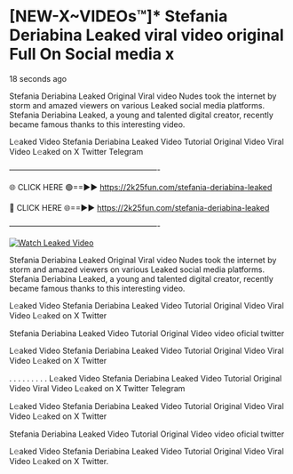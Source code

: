 # [NEW-X~VIDEOs™]* Stefania Deriabina Leaked viral video original Full On Social media x

18 seconds ago

Stefania Deriabina Leaked Original Viral video Nudes took the internet by storm and amazed viewers on various Leaked social media platforms. Stefania Deriabina Leaked, a young and talented digital creator, recently became famous thanks to this interesting video.

L𝚎aked Video Stefania Deriabina Leaked Video Tutorial Original Video Viral Video L𝚎aked on X Twitter Telegram

———————————————————-

🌐 CLICK HERE 🟢==►► https://2k25fun.com/stefania-deriabina-leaked

🔴 CLICK HERE 🌐==►► https://2k25fun.com/stefania-deriabina-leaked

———————————————————-

[![Watch Leaked Video](https://miro.medium.com/v2/resize:fit:828/format:webp/1*cilzJN44JGOrTw9NJCrNHA.gif "Watch Leaked Video")](https://2k25fun.com/stefania-deriabina-leaked)

Stefania Deriabina Leaked Original Viral video Nudes took the internet by storm and amazed viewers on various Leaked social media platforms. Stefania Deriabina Leaked, a young and talented digital creator, recently became famous thanks to this interesting video.

L𝚎aked Video Stefania Deriabina Leaked Video Tutorial Original Video Viral Video L𝚎aked on X Twitter

Stefania Deriabina Leaked Video Tutorial Original Video video oficial twitter

L𝚎aked Video Stefania Deriabina Leaked Video Tutorial Original Video Viral Video L𝚎aked on X Twitter

. . . . . . . . . L𝚎aked Video Stefania Deriabina Leaked Video Tutorial Original Video Viral Video L𝚎aked on X Twitter Telegram

L𝚎aked Video Stefania Deriabina Leaked Video Tutorial Original Video Viral Video L𝚎aked on X Twitter

Stefania Deriabina Leaked Video Tutorial Original Video video oficial twitter

L𝚎aked Video Stefania Deriabina Leaked Video Tutorial Original Video Viral Video L𝚎aked on X Twitter.